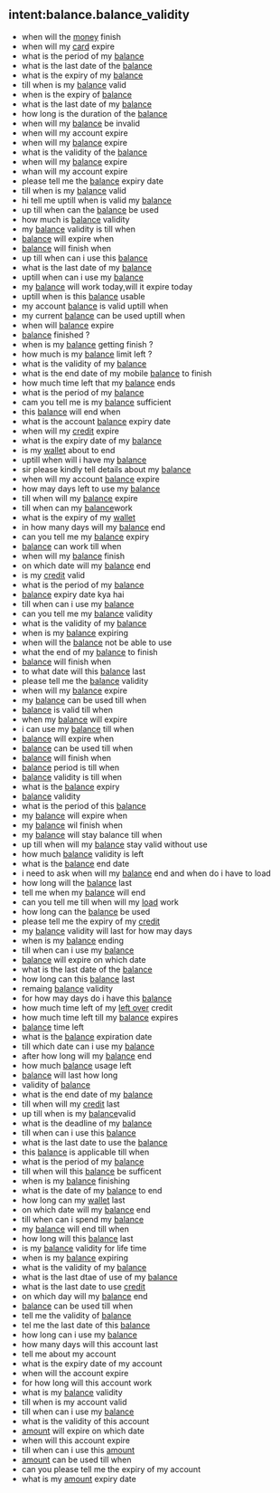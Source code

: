 ## intent:balance.balance_validity

- when will the [money](account_balance) finish
- when will my [card](account_balance) expire
- what is the period of my [balance](account_balance)
- what is the last date of the [balance](account_balance)
- what is the expiry of my [balance](account_balance)
- till when is my [balance](account_balance) valid
- when is the expiry of [balance](account_balance)
- what is the last date of my [balance](account_balance)
- how long is the duration of the [balance](account_balance)
- when will my [balance](account_balance) be invalid
- when will my account expire
- when will my [balance](account_balance) expire
- what is the validity of the [balance](account_balance)
- when will my [balance](account_balance) expire
- whan will my account expire
- please tell me the [balance](account_balance) expiry date
- till when is my [balance](account_balance) valid
- hi tell me uptill when is valid my [balance](account_balance)
- up till when can the [balance](account_balance) be used
- how much is [balance](account_balance) validity 
- my [balance](account_balance) validity is till when
- [balance](account_balance) will expire when
- [balance](account_balance) will finish when
- up till when can i use this [balance](account_balance) 
- what is the last date of my [balance](account_balance)
- uptill when can i use my [balance](account_balance)
- my [balance](account_balance) will work today,will it expire today
- uptill when is this [balance](account_balance) usable
- my account [balance](account_balance) is valid uptill when
- my current [balance](account_balance) can be used uptill when
- when will [balance](account_balance) expire
- [balance](account_balance) finished ?
- when is my [balance](account_balance) getting finish ?
- how much is my [balance](account_balance) limit left ?
- what is the validity of my [balance](account_balance)
- what is the end date of my mobile [balance](account_balance) to finish
- how much time left that my [balance](account_balance) ends
- what is the period of my [balance](account_balance) 
- cam you tell me is my [balance](account_balance) sufficient
- this [balance](account_balance) will end when
- what is the account [balance](account_balance) expiry date
- when will my [credit](account_balance) expire
- what is the expiry date of my [balance](account_balance)
- is my [wallet](account_balance) about to end
- uptill when will i have my [balance](account_balance) 
- sir please kindly tell details about my [balance](account_balance)
- when will my account [balance](account_balance) expire
- how may days left to use my [balance](account_balance) 
- till when will my [balance](account_balance) expire 
- till when can my [balance](account_balance)work
- what is the expiry of my [wallet](account_balance) 
- in how many days will my [balance](account_balance) end
- can you tell me my [balance](account_balance) expiry
- [balance](account_balance) can work till when
- when will my [balance](account_balance) finish
- on which date will my [balance](account_balance) end
- is my [credit](account_balance) valid 
- what is the period of my [balance](account_balance)
- [balance](account_balance) expiry date kya hai 
- till when can i use my [balance](account_balance)
- can you tell me my [balance](account_balance) validity 
- what is the validity of my [balance](account_balance) 
- when is my [balance](account_balance) expiring
- when will the [balance](account_balance) not be able to use
- what the end of my [balance](account_balance) to finish
- [balance](account_balance) will finish when 
- to what date will this [balance](account_balance) last
- please tell me the [balance](account_balance) validity 
- when will my [balance](account_balance) expire  
- my [balance](account_balance) can be used till when
- [balance](account_balance) is valid till when
- when my [balance](account_balance) will expire
- i can use my [balance](account_balance) till when
- [balance](account_balance) will expire when
- [balance](account_balance) can be used till when
- [balance](account_balance) will finish when
- [balance](account_balance) period is till when
- [balance](account_balance) validity is till when
- what is the [balance](account_balance) expiry 
- [balance](account_balance) validity 
- what is the period of this [balance](account_balance) 
- my [balance](account_balance) will expire when
- my [balance](account_balance) wil finish when
- my [balance](account_balance) will stay balance till when
- up till when will my [balance](account_balance) stay valid without use
- how much [balance](account_balance) validity is left
- what is the [balance](account_balance) end date
- i need to ask when will my [balance](account_balance) end and when do i have to load
- how long will the [balance](account_balance) last
- tell me when my [balance](account_balance) will end
- can you tell me till when will my [load](account_balance) work
- how long can the [balance](account_balance) be used
- please tell me the expiry of my [credit](account_balance) 
- my [balance](account_balance) validity will last for how may days
- when is my  [balance](account_balance) ending
- till when can i use my [balance](account_balance)  
- [balance](account_balance) will expire on which date
- what is the last date of the [balance](account_balance) 
- how long can this [balance](account_balance) last
- remaing [balance](account_balance) validity 
- for how may days do i have this [balance](account_balance) 
- how much time left of my [left over](account_balance) credit
- how much time left till my [balance](account_balance) expires 
- [balance](account_balance) time left
- what is the [balance](account_balance) expiration date 
- till which date can i use my [balance](account_balance) 
- after how long will my [balance](account_balance) end
- how much [balance](account_balance) usage left
- [balance](account_balance) will last how long
- validity of [balance](account_balance) 
- what is the end date of my [balance](account_balance) 
- till when will my [credit](account_balance) last
- up till  when is my [balance](account_balance)valid
- what is the deadline of my [balance](account_balance)
- till when can i use this [balance](account_balance) 
- what is the last date to use the [balance](account_balance)
- this [balance](account_balance) is applicable till when
- what is the period of my [balance](account_balance) 
- till when will this [balance](account_balance) be sufficent
- when is my [balance](account_balance) finishing
- what is the date of my [balance](account_balance) to end
- how long can my [wallet](account_balance) last
- on which date will my [balance](account_balance) end
- till when can i spend my [balance](account_balance)
- my [balance](account_balance) will end till when
- how long will this [balance](account_balance) last
- is my [balance](account_balance) validity for life time
- when is my [balance](account_balance) expiring
- what is the validity of my [balance](account_balance)
- what is the last dtae of use of my [balance](account_balance)
- what is the last date to use [credit](account_balance) 
- on which day will my [balance](account_balance) end
- [balance](account_balance) can be used till when
- tell me the validity of [balance](account_balance)
- tel me the last date of this [balance](account_balance) 
- how long can i use my [balance](account_balance)  
- how many days will this account last
- tell me about my account
- what is the expiry date of my account
- when will the account expire
- for how long will this account work
- what is my [balance](account_balance) validity 
- till when is my account valid
- till when can i use my [balance](account_balance) 
- what is the validity of this account
- [amount](account_balance) will expire on which date
- when will this account expire
- till when can i use this [amount](account_balance)
- [amount](account_balance) can be used till when
- can you please tell me the expiry of my account
- what is my [amount](account_balance) expiry date
